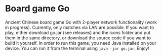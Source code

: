 # Board game Go

Ancient Chinese board game Go with 2-player network functionality (work in progress). Currently, only matches via LAN are possible.
If you want to play, either download go.jar (see releases) and the icons folder and put them in the same directory, or download the source code if you want to build it yourself.
In order to run this game, you need Java installed on your device. You can run it from the terminal using `java -jar go.jar`. Enjoy!
